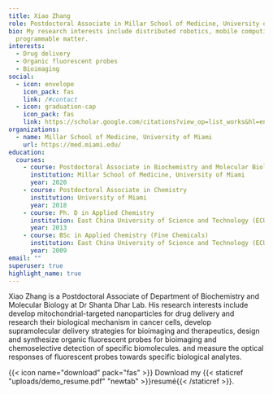 ```yaml
---
title: Xiao Zhang
role: Postdoctoral Associate in Millar School of Medicine, University of Miami
bio: My research interests include distributed robotics, mobile computing and
  programmable matter.
interests:
  - Drug delivery
  - Organic fluorescent probes
  - Bioimaging
social:
  - icon: envelope
    icon_pack: fas
    link: /#contact
  - icon: graduation-cap
    icon_pack: fas
    link: https://scholar.google.com/citations?view_op=list_works&hl=en&authuser=1&user=NijkS4UAAAAJ
organizations:
  - name: Millar School of Medicine, University of Miami
    url: https://med.miami.edu/
education:
  courses:
    - course: Postdoctoral Associate in Biochemistry and Molecular Biology
      institution: Millar School of Medicine, University of Miami
      year: 2020
    - course: Postdoctoral Associate in Chemistry
      institution: University of Miami
      year: 2018
    - course: Ph. D in Applied Chemistry
      institution: East China University of Science and Technology (ECUST)
      year: 2013
    - course: BSc in Applied Chemistry (Fine Chemicals)
      institution: East China University of Science and Technology (ECUST)
      year: 2009
email: ""
superuser: true
highlight_name: true
---
```

Xiao Zhang is a Postdoctoral Associate of Department of Biochemistry and Molecular Biology at Dr Shanta Dhar Lab. His research interests include develop mitochondrial-targeted nanoparticles for drug delivery and research their biological mechanism in cancer cells, develop supramolecular delivery strategies for bioimaging and therapeutics, design and synthesize organic fluorescent probes for bioimaging and chemoselective detection of specific biomolecules. and measure the optical responses of fluorescent probes towards specific biological analytes.

{{< icon name="download" pack="fas" >}} Download my {{< staticref "uploads/demo_resume.pdf" "newtab" >}}resumé{{< /staticref >}}.